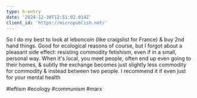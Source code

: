 ```yaml
---
type: h-entry
date: '2024-12-30T12:51:02.014Z'
client_id: 'https://micropublish.net/'
---
```

So I do my best to look at leboncoin (like craigslist for France) & buy 2nd hand things. Good for ecological reasons of course, but I forgot about a pleasant side effect: resisting commodity fetishism, even if in a small, personal way. When it's local, you meet people, often end up even going to their homes, & subtly the exchange becomes just slightly less commodity for commodity & instead between two people. I recommend it if even just for your mental health

#leftism #ecology #communism #marx
